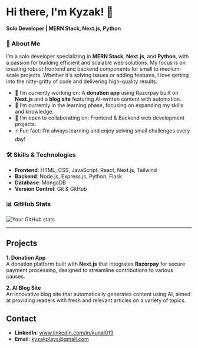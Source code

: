 # Hi there, I'm Kyzak! 👋  
**Solo Developer | MERN Stack, Next.js, Python**  

### 🚀 About Me
I’m a solo developer specializing in **MERN Stack**, **Next.js**, and **Python**, with a passion for building efficient and scalable web solutions. My focus is on creating robust frontend and backend components for small to medium-scale projects. Whether it's solving issues or adding features, I love getting into the nitty-gritty of code and delivering high-quality results. 

- 🔭 I’m currently working on: A **donation app** using Razorpay built on **Next.js** and a **blog site** featuring AI-written content with automation.
- 🌱 I’m currently in the learning phase, focusing on expanding my skills and knowledge.
- 👯 I’m open to collaborating on: Frontend & Backend web development projects.
- ⚡ Fun fact: I’m always learning and enjoy solving small challenges every day!

### 🛠️ Skills & Technologies
- **Frontend**: HTML, CSS, JavaScript, React, Next.js, Tailwind
- **Backend**: Node.js, Express.js, Python, Flask
- **Database**: MongoDB
- **Version Control**: Git & GitHub

### 📊 GitHub Stats
![Your GitHub stats](https://github-readme-stats.vercel.app/api?username=kyzak-playz&show_icons=true&theme=radical)

---

## Projects  
**1. Donation App**  
A donation platform built with **Next.js** that integrates **Razorpay** for secure payment processing, designed to streamline contributions to various causes.

**2. AI Blog Site**  
An innovative blog site that automatically generates content using AI, aimed at providing readers with fresh and relevant articles on a variety of topics.

## Contact
- **LinkedIn**: www.linkedin.com/in/kunal019
- **Email**: kyzakplays@gmail.com

